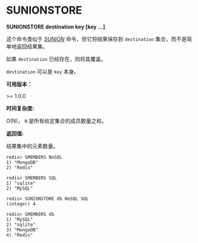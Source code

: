 
# SUNIONSTORE

**SUNIONSTORE destination key [key ...]**

这个命令类似于 [_SUNION_](sunion.html#sunion) 命令，但它将结果保存到 `destination` 集合，而不是简单地返回结果集。

如果 `destination` 已经存在，则将其覆盖。

`destination` 可以是 `key` 本身。

**可用版本：**

&gt;= 1.0.0

**时间复杂度:**

O(N)， `N` 是所有给定集合的成员数量之和。

**返回值:**

结果集中的元素数量。

```
redis> SMEMBERS NoSQL
1) "MongoDB"
2) "Redis"

redis> SMEMBERS SQL
1) "sqlite"
2) "MySQL"

redis> SUNIONSTORE db NoSQL SQL
(integer) 4

redis> SMEMBERS db
1) "MySQL"
2) "sqlite"
3) "MongoDB"
4) "Redis"

```
